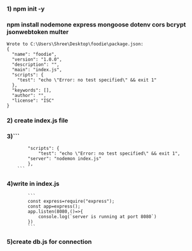 ### 1) npm init -y

### npm install nodemone express mongoose dotenv cors bcrypt jsonwebtoken multer 
```
Wrote to C:\Users\Shree\Desktop\foodie\package.json:
{
  "name": "foodie",
  "version": "1.0.0",
  "description": "",
  "main": "index.js",
  "scripts": {
    "test": "echo \"Error: no test specified\" && exit 1"
  },
  "keywords": [],
  "author": "",
  "license": "ISC"
}
```
### 2) create index.js file
### 3)```
            "scripts": {
                "test": "echo \"Error: no test specified\" && exit 1",
            "server": "nodemon index.js"
            },
        ```

### 4)write in index.js
            ```
            const express=require("express");
            const app=express();
            app.listen(8080,()=>{
                console.log(`server is running at port 8080`)
            })
            ```
### 5)create db.js for connection 